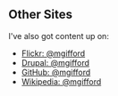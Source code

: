 ## Other Sites

I've also got content up on:

<ul class="icon-links">
  <li><i class="fab fa-flickr"></i> <a href="https://www.flickr.com/photos/mgifford/">Flickr: @mgifford</a></li>
  <li><i class="fab fa-drupal"></i> <a href="https://www.drupal.org/u/mgifford">Drupal: @mgifford</a></li>
  <li><i class="fab fa-github"></i> <a href="https://github.com/mgifford">GitHub: @mgifford</a></li>
  <li><i class="fab fa-wikipedia-w"></i> <a href="https://en.wikipedia.org/wiki/User:Mgifford">Wikipedia: @mgifford</a></li>
</ul>